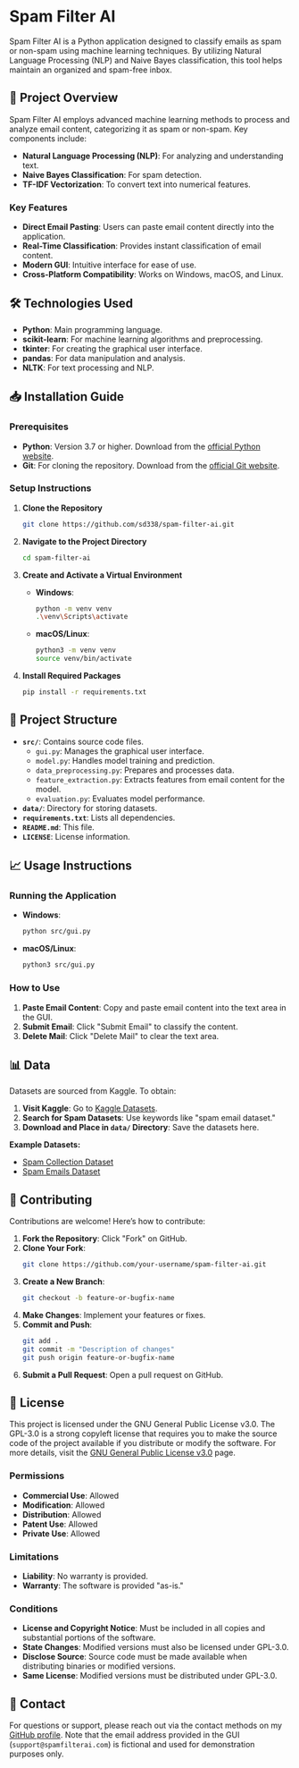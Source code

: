 

# Spam Filter AI

Spam Filter AI is a Python application designed to classify emails as spam or non-spam using machine learning techniques. By utilizing Natural Language Processing (NLP) and Naive Bayes classification, this tool helps maintain an organized and spam-free inbox.

## 🚀 Project Overview

Spam Filter AI employs advanced machine learning methods to process and analyze email content, categorizing it as spam or non-spam. Key components include:

- **Natural Language Processing (NLP)**: For analyzing and understanding text.
- **Naive Bayes Classification**: For spam detection.
- **TF-IDF Vectorization**: To convert text into numerical features.

### Key Features

- **Direct Email Pasting**: Users can paste email content directly into the application.
- **Real-Time Classification**: Provides instant classification of email content.
- **Modern GUI**: Intuitive interface for ease of use.
- **Cross-Platform Compatibility**: Works on Windows, macOS, and Linux.

## 🛠️ Technologies Used

- **Python**: Main programming language.
- **scikit-learn**: For machine learning algorithms and preprocessing.
- **tkinter**: For creating the graphical user interface.
- **pandas**: For data manipulation and analysis.
- **NLTK**: For text processing and NLP.

## 📥 Installation Guide

### Prerequisites

- **Python**: Version 3.7 or higher. Download from the [official Python website](https://www.python.org/downloads/).
- **Git**: For cloning the repository. Download from the [official Git website](https://git-scm.com/downloads).

### Setup Instructions

1. **Clone the Repository**

   ```bash
   git clone https://github.com/sd338/spam-filter-ai.git
   ```

2. **Navigate to the Project Directory**

   ```bash
   cd spam-filter-ai
   ```

3. **Create and Activate a Virtual Environment**

   - **Windows**:
     ```bash
     python -m venv venv
     .\venv\Scripts\activate
     ```

   - **macOS/Linux**:
     ```bash
     python3 -m venv venv
     source venv/bin/activate
     ```

4. **Install Required Packages**

   ```bash
   pip install -r requirements.txt
   ```

## 📂 Project Structure

- **`src/`**: Contains source code files.
  - `gui.py`: Manages the graphical user interface.
  - `model.py`: Handles model training and prediction.
  - `data_preprocessing.py`: Prepares and processes data.
  - `feature_extraction.py`: Extracts features from email content for the model.
  - `evaluation.py`: Evaluates model performance.
- **`data/`**: Directory for storing datasets.
- **`requirements.txt`**: Lists all dependencies.
- **`README.md`**: This file.
- **`LICENSE`**: License information.

## 📈 Usage Instructions

### Running the Application

- **Windows**:
  ```bash
  python src/gui.py
  ```

- **macOS/Linux**:
  ```bash
  python3 src/gui.py
  ```

### How to Use

1. **Paste Email Content**: Copy and paste email content into the text area in the GUI.
2. **Submit Email**: Click "Submit Email" to classify the content.
3. **Delete Mail**: Click "Delete Mail" to clear the text area.

## 📊 Data

Datasets are sourced from Kaggle. To obtain:

1. **Visit Kaggle**: Go to [Kaggle Datasets](https://www.kaggle.com/datasets).
2. **Search for Spam Datasets**: Use keywords like "spam email dataset."
3. **Download and Place in `data/` Directory**: Save the datasets here.

**Example Datasets:**
- [Spam Collection Dataset](https://www.kaggle.com/datasets)
- [Spam Emails Dataset](https://www.kaggle.com/datasets)

## 🤝 Contributing

Contributions are welcome! Here’s how to contribute:

1. **Fork the Repository**: Click "Fork" on GitHub.
2. **Clone Your Fork**:
   ```bash
   git clone https://github.com/your-username/spam-filter-ai.git
   ```
3. **Create a New Branch**:
   ```bash
   git checkout -b feature-or-bugfix-name
   ```
4. **Make Changes**: Implement your features or fixes.
5. **Commit and Push**:
   ```bash
   git add .
   git commit -m "Description of changes"
   git push origin feature-or-bugfix-name
   ```
6. **Submit a Pull Request**: Open a pull request on GitHub.

## 📝 License

This project is licensed under the GNU General Public License v3.0. The GPL-3.0 is a strong copyleft license that requires you to make the source code of the project available if you distribute or modify the software. For more details, visit the [GNU General Public License v3.0](https://www.gnu.org/licenses/gpl-3.0.html) page.

### Permissions
- **Commercial Use**: Allowed
- **Modification**: Allowed
- **Distribution**: Allowed
- **Patent Use**: Allowed
- **Private Use**: Allowed

### Limitations
- **Liability**: No warranty is provided.
- **Warranty**: The software is provided "as-is."

### Conditions
- **License and Copyright Notice**: Must be included in all copies and substantial portions of the software.
- **State Changes**: Modified versions must also be licensed under GPL-3.0.
- **Disclose Source**: Source code must be made available when distributing binaries or modified versions.
- **Same License**: Modified versions must be distributed under GPL-3.0.

## 📧 Contact

For questions or support, please reach out via the contact methods on my [GitHub profile](https://github.com/sd338). Note that the email address provided in the GUI (`support@spamfilterai.com`) is fictional and used for demonstration purposes only.

